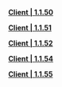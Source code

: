 
**[Client | 1.1.50](https://autopatchhk.yuanshen.com/client_app/beta_pc/20201109_106be83f6560d15d/GenshinImpact_beta1109_1.1.50.zip)**

**[Client | 1.1.51](https://autopatchhk.yuanshen.com/client_app/beta_pc/20201116_182edcc2ee27fa3b/GenshinImpact_beta1.1.51.zip)**

**[Client | 1.1.52](https://autopatchhk.yuanshen.com/client_app/beta_pc/20201121_387d45bc31c08d9d/GenshinImpact_beta1.1.52.zip)**

**[Client | 1.1.54](https://autopatchhk.yuanshen.com/client_app/beta_pc/20201127_1a447387ffb75e9a/GenshinImpact_beta1.1.54.zip)**

**[Client | 1.1.55](https://autopatchhk.yuanshen.com/client_app/beta_pc/20201204_14d758a0ff12fdc7/GenshinImpact_beta1.1.55new.zip)**
